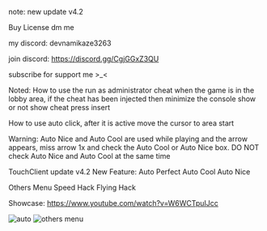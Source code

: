note: new update v4.2

Buy License dm me

my discord: devnamikaze3263

join discord: https://discord.gg/CgjGGxZ3QU

subscribe for support me >_<

Noted: How to use the run as administrator cheat when the game is in the lobby area, if the cheat has been injected then minimize the console
show or not show cheat press insert

How to use auto click, after it is active move the cursor to area start

Warning: Auto Nice and Auto Cool are used while playing and the arrow appears, 
miss arrow 1x and check the Auto Cool or Auto Nice box. 
DO NOT check Auto Nice and Auto Cool at the same time

TouchClient update v4.2
New Feature:
Auto Perfect
Auto Cool
Auto Nice

Others Menu
Speed Hack
Flying Hack

Showcase:
https://www.youtube.com/watch?v=W6WCTpuIJcc

![auto](https://github.com/user-attachments/assets/9fb9457a-1ff3-4b00-a664-2f24068969eb)
![others menu](https://github.com/user-attachments/assets/0012fa5f-9211-4210-b0a0-2cc5d73b7f46)


